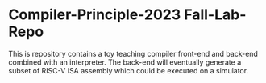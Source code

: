 # Compiler-Principle-2023 Fall-Lab-Repo

This is repository contains a toy teaching compiler front-end and back-end combined with an interpreter.
The back-end will eventually generate a subset of RISC-V ISA assembly which could be executed on a simulator.
